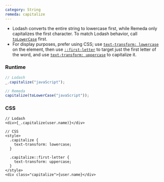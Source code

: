 ```yaml
---
category: String
remeda: capitalize
---
```


- Lodash converts the entire string to lowercase first, while Remeda only
  capitalizes the first character. To match Lodash behavior, call
  [`toLowerCase`](/docs#toLowerCase) first.
- For display purposes, prefer using CSS; use [`text-transform: lowercase`](https://developer.mozilla.org/en-US/docs/Web/CSS/text-transform#lowercase)
  on the element, then use [`::first-letter`](https://developer.mozilla.org/en-US/docs/Web/CSS/::first-letter)
  to target just the first letter of the word, and use [`text-transform: uppercase`](https://developer.mozilla.org/en-US/docs/Web/CSS/text-transform#uppercase)
  to capitalize it.

### Runtime

```ts
// Lodash
_.capitalize("javaScript");

// Remeda
capitalize(toLowerCase("javaScript"));
```

### CSS

```tsx
// Lodash
<div>{_.capitalize(user.name)}</div>

// CSS
<style>
  .capitalize {
    text-transform: lowercase;
  }

  .capitalize::first-letter {
    text-transform: uppercase;
  }
</style>
<div class="capitalize">{user.name}</div>
```
